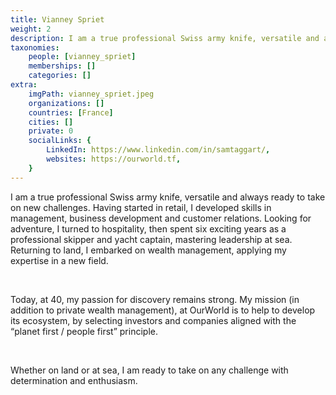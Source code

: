 ```yaml
---
title: Vianney Spriet
weight: 2
description: I am a true professional Swiss army knife, versatile and always ready to take on new challenges.
taxonomies:
    people: [vianney_spriet]
    memberships: []
    categories: []
extra:
    imgPath: vianney_spriet.jpeg
    organizations: []
    countries: [France]
    cities: []
    private: 0
    socialLinks: {
        LinkedIn: https://www.linkedin.com/in/samtaggart/,
        websites: https://ourworld.tf,
    }
---
```


I am a true professional Swiss army knife, versatile and always ready to take on new challenges.
Having started in retail, I developed skills in management, business development and customer relations. Looking for adventure, I turned to hospitality, then spent six exciting years as a professional skipper and yacht captain, mastering leadership at sea. Returning to land, I embarked on wealth management, applying my expertise in a new field.

<br>

Today, at 40, my passion for discovery remains strong. My mission (in addition to private wealth management), at OurWorld is to help to develop its ecosystem, by selecting investors and companies aligned with the “planet first / people first” principle.

<br>

Whether on land or at sea, I am ready to take on any challenge with determination and enthusiasm.